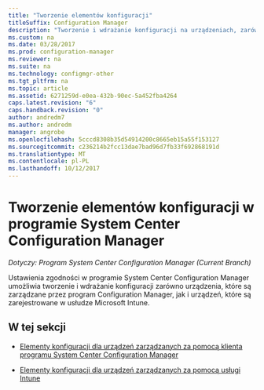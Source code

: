 ```yaml
---
title: "Tworzenie elementów konfiguracji"
titleSuffix: Configuration Manager
description: "Tworzenie i wdrażanie konfiguracji na urządzeniach, zarówno zarządzanych przez program System Center Configuration Manager i zarejestrowane w usłudze Microsoft Intune."
ms.custom: na
ms.date: 03/28/2017
ms.prod: configuration-manager
ms.reviewer: na
ms.suite: na
ms.technology: configmgr-other
ms.tgt_pltfrm: na
ms.topic: article
ms.assetid: 6271259d-e0ea-432b-90ec-5a452fba4264
caps.latest.revision: "6"
caps.handback.revision: "0"
author: andredm7
ms.author: andredm
manager: angrobe
ms.openlocfilehash: 5cccd8308b35d54914200c8665eb15a55f153127
ms.sourcegitcommit: c236214b2fcc13dae7bad96d7fb33f692868191d
ms.translationtype: MT
ms.contentlocale: pl-PL
ms.lasthandoff: 10/12/2017
---
```

# <a name="how-to-create-configuration-items-in-system-center-configuration-manager"></a>Tworzenie elementów konfiguracji w programie System Center Configuration Manager

*Dotyczy: Program System Center Configuration Manager (Current Branch)*

Ustawienia zgodności w programie System Center Configuration Manager umożliwia tworzenie i wdrażanie konfiguracji zarówno urządzenia, które są zarządzane przez program Configuration Manager, jak i urządzeń, które są zarejestrowane w usłudze Microsoft Intune.  

## <a name="in-this-section"></a>W tej sekcji  

-   [Elementy konfiguracji dla urządzeń zarządzanych za pomocą klienta programu System Center Configuration Manager](../../compliance/deploy-use/configuration-items-for-devices-managed-with-the-client.md)  

-   [Elementy konfiguracji dla urządzeń zarządzanych za pomocą usługi Intune](../../compliance/deploy-use/configuration-items-for-devices-managed-without-the-client.md)  
